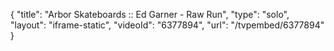 {
    "title": "Arbor Skateboards :: Ed Garner - Raw Run",
    "type": "solo",
    "layout": "iframe-static",
    "videoId": "6377894",
    "url": "\/tvpembed\/6377894"
}